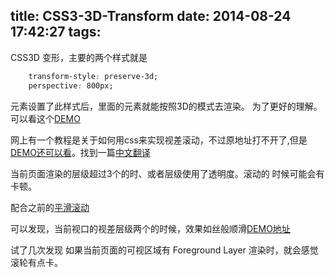 title: CSS3-3D-Transform
date: 2014-08-24 17:42:27
tags:
---

CSS3D 变形，主要的两个样式就是

```CSS
	transform-style: preserve-3d;
	perspective: 800px;
```

元素设置了此样式后，里面的元素就能按照3D的模式去渲染。
为了更好的理解。
可以看这个[DEMO](http://vingojw.github.io/demo/CSS3-Transform.html)


网上有一个教程是关于如何用css来实现视差滚动，不过原地址打不开了,但是[DEMO还可以看](http://www.html5kit.com/article/2474.html)。找到一篇[中文翻译](http://www.html5kit.com/article/2474.html)

当前页面渲染的层级超过3个的时、或者层级使用了透明度。滚动的 时候可能会有卡顿。

配合之前的[平滑滚动](http://vingojw.github.io/2014/08/09/%E5%B9%B3%E6%BB%91%E6%BB%9A%E5%8A%A8SmoothScroll/)

可以发现，当前视口的视差层级两个的时候，效果如丝般顺滑[DEMO地址](http://vingojw.github.io/demo/纯css视差效果.html)

试了几次发现 如果当前页面的可视区域有 Foreground Layer 渲染时，就会感觉滚轮有点卡。




